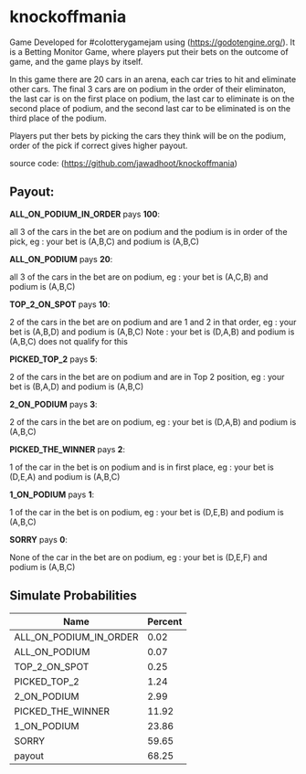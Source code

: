 # knockoffmania

Game Developed for #colotterygamejam using (https://godotengine.org/). It is a Betting Monitor Game, where players put their bets on the outcome of game, and the game plays by itself.

In this game there are 20 cars in an arena, each car tries to hit and eliminate other cars. The final 3 cars are on podium in the order of their eliminaton, the last car is on the first place on podium, the last car to eliminate is on the second place of podium, and the second last car to be eliminated is on the third place of the podium.

Players put ther bets by picking the cars they think will be on the podium, order of the pick if correct gives higher payout.

source code: (https://github.com/jawadhoot/knockoffmania)

## Payout:

__ALL_ON_PODIUM_IN_ORDER__ pays __100__:

  all 3 of the cars in the bet are on podium and the podium is in order of the pick, eg : your bet is (A,B,C) and podium is (A,B,C)

__ALL_ON_PODIUM__ pays __20__:

  all 3 of the cars in the bet are on podium, eg : your bet is (A,C,B) and podium is (A,B,C)

__TOP_2_ON_SPOT__ pays __10__:

  2 of the cars in the bet are on podium and are 1 and 2 in that order, eg : your bet is (A,B,D) and podium is (A,B,C)
  Note : your bet is (D,A,B) and podium is (A,B,C) does not qualify for this

__PICKED_TOP_2__ pays __5__:

  2 of the cars in the bet are on podium and are in Top 2 position, eg : your bet is (B,A,D) and podium is (A,B,C)

__2_ON_PODIUM__ pays __3__:

  2 of the cars in the bet are on podium, eg : your bet is (D,A,B) and podium is (A,B,C)

__PICKED_THE_WINNER__ pays __2__:

  1 of the car in the bet is on podium and is in first place, eg : your bet is (D,E,A) and podium is (A,B,C)

__1_ON_PODIUM__ pays __1__:

  1 of the car in the bet is on podium, eg : your bet is (D,E,B) and podium is (A,B,C)

__SORRY__ pays __0__:

  None of the car in the bet are on podium, eg : your bet is (D,E,F) and podium is (A,B,C)

## Simulate Probabilities

| Name                   | Percent |
|------------------------|---------|
| ALL_ON_PODIUM_IN_ORDER | 0.02    |
| ALL_ON_PODIUM          | 0.07    |
| TOP_2_ON_SPOT          | 0.25    |
| PICKED_TOP_2           | 1.24    |
| 2_ON_PODIUM            | 2.99    |
| PICKED_THE_WINNER      | 11.92   |
| 1_ON_PODIUM            | 23.86   |
| SORRY                  | 59.65   |
| payout                 | 68.25   |
